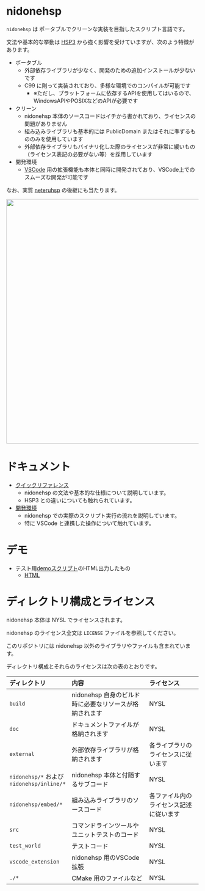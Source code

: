 # nidonehsp

`nidonehsp` は ポータブルでクリーンな実装を目指したスクリプト言語です。

文法や基本的な挙動は [HSP3](https://hsp.tv/index2.html) から強く影響を受けていますが、次のよう特徴があります。

- ポータブル
  - 外部依存ライブラリが少なく、開発のための追加インストールが少ないです
  - C99 に則って実装されており、多様な環境でのコンパイルが可能です
    - ※ただし、プラットフォームに依存するAPIを使用してはいるので、WindowsAPIやPOSIXなどのAPIが必要です
- クリーン
  - nidonehsp 本体のソースコードはイチから書かれており、ライセンスの問題がありません
  - 組み込みライブラリも基本的には PublicDomain またはそれに準ずるもののみを使用しています
  - 外部依存ライブラリもバイナリ化した際のライセンスが非常に緩いもの（ライセンス表記の必要がない等）を採用しています
- 開発環境
  - [VSCode](https://code.visualstudio.com/) 用の拡張機能も本体と同時に開発されており、VSCode上でのスムーズな開発が可能です

なお、実質 [neteruhsp](https://github.com/exrd/neteruhsp) の後継にも当たります。

<img src="./n2hspTopDemo.gif" width="640">

# ドキュメント

- [クイックリファレンス](./doc/quickReference.md)
  - nidonehsp の文法や基本的な仕様について説明しています。
  - HSP3 との違いについても触れられています。
- [開発環境](./doc/developEnvironment.md)
  - nidonehsp での実際のスクリプト実行の流れを説明しています。
  - 特に VSCode と連携した操作について触れています。

# デモ

- テスト用[demoスクリプト](test_world/demo)のHTML出力したもの
  - [HTML](https://exrd.github.io/nidonehsp/demos/n2demo/n2r_std.html)

# ディレクトリ構成とライセンス

nidonehsp 本体は NYSL でライセンスされます。

nidonehsp のライセンス全文は `LICENSE` ファイルを参照してください。

このリポジトリには nidonehsp 以外のライブラリやファイルも含まれています。

ディレクトリ構成とそれらのライセンスは次の表のとおりです。

|ディレクトリ|内容|ライセンス|
|:--|:--|:--|
|`build`|nidonehsp 自身のビルド時に必要なリソースが格納されます|NYSL|
|`doc`|ドキュメントファイルが格納されます|NYSL|
|`external`|外部依存ライブラリが格納されます|各ライブラリのライセンスに従います|
|`nidonehsp/*` および<br>`nidonehsp/inline/*`|nidonehsp 本体と付随するサブコード|NYSL|
|`nidonehsp/embed/*`|組み込みライブラリのソースコード|各ファイル内のライセンス記述に従います|
|`src`|コマンドラインツールやユニットテストのコード|NYSL|
|`test_world`|テストコード|NYSL|
|`vscode_extension`|nidonehsp 用のVSCode拡張|NYSL|
|`./*`|CMake 用のファイルなど|NYSL|

